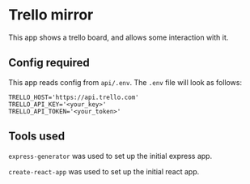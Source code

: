 # Trello mirror

This app shows a trello board, and allows some interaction with it.

## Config required
This app reads config from `api/.env`. The `.env` file will look as follows:

```
TRELLO_HOST='https://api.trello.com'
TRELLO_API_KEY='<your_key>'
TRELLO_API_TOKEN='<your_token>'
```

## Tools used
`express-generator` was used to set up the initial express app.

`create-react-app` was used to set up the initial react app.